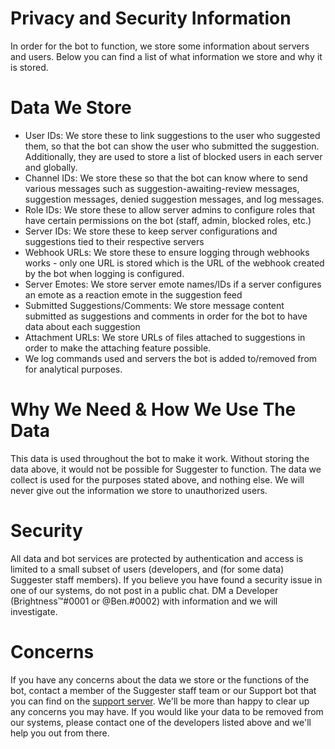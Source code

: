 # Privacy and Security Information
In order for the bot to function, we store some information about servers and users. Below you can find a list of what information we store and why it is stored.

# Data We Store
- User IDs: We store these to link suggestions to the user who suggested them, so that the bot can show the user who submitted the suggestion. Additionally, they are used to store a list of blocked users in each server and globally.
- Channel IDs: We store these so that the bot can know where to send various messages such as suggestion-awaiting-review messages, suggestion messages, denied suggestion messages, and log messages.
- Role IDs: We store these to allow server admins to configure roles that have certain permissions on the bot (staff, admin, blocked roles, etc.)
- Server IDs: We store these to keep server configurations and suggestions tied to their respective servers
- Webhook URLs: We store these to ensure logging through webhooks works - only one URL is stored which is the URL of the webhook created by the bot when logging is configured.
- Server Emotes: We store server emote names/IDs if a server configures an emote as a reaction emote in the suggestion feed
- Submitted Suggestions/Comments: We store message content submitted as suggestions and comments in order for the bot to have data about each suggestion
- Attachment URLs: We store URLs of files attached to suggestions in order to make the attaching feature possible.
- We log commands used and servers the bot is added to/removed from for analytical purposes.

# Why We Need & How We Use The Data
This data is used throughout the bot to make it work. Without storing the data above, it would not be possible for Suggester to function. The data we collect is used for the purposes stated above, and nothing else. We will never give out the information we store to unauthorized users.
 
# Security
All data and bot services are protected by authentication and access is limited to a small subset of users (developers, and (for some data) Suggester staff members). If you believe you have found a security issue in one of our systems, do not post in a public chat. DM a Developer (Brightness™#0001 or @Ben.#0002) with information and we will investigate.

# Concerns
If you have any concerns about the data we store or the functions of the bot, contact a member of the Suggester staff team or our Support bot that you can find on the [support server](https://discord.gg/G5pEdUp). 
We'll be more than happy to clear up any concerns you may have.
If you would like your data to be removed from our systems, please contact one of the developers listed above and we'll help you out from there.
